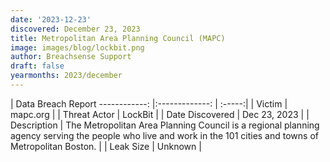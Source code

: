```yaml
---
date: '2023-12-23'
discovered: December 23, 2023
title: Metropolitan Area Planning Council (MAPC)
image: images/blog/lockbit.png
author: Breachsense Support
draft: false
yearmonths: 2023/december
---
```



| Data Breach Report
------------:     |:-------------:    | :-----:|
| Victim      | mapc.org      | 
| Threat Actor      | LockBit      | 
| Date Discovered      | Dec 23, 2023      | 
| Description      | The Metropolitan Area Planning Council is a regional planning agency serving the people who live and work in the 101 cities and towns of Metropolitan Boston.      | 
| Leak Size      | Unknown      | 

